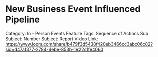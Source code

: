 # New Business Event Influenced Pipeline

Category: In - Person Events
Feature Tags: Sequence of Actions
Sub Subject: Number
Subject: Report
Video Link: https://www.loom.com/share/b479f3d5438f420eb3466cc3abc06c82?sid=d47af377-2784-4ebe-853b-1e22c1fe4060